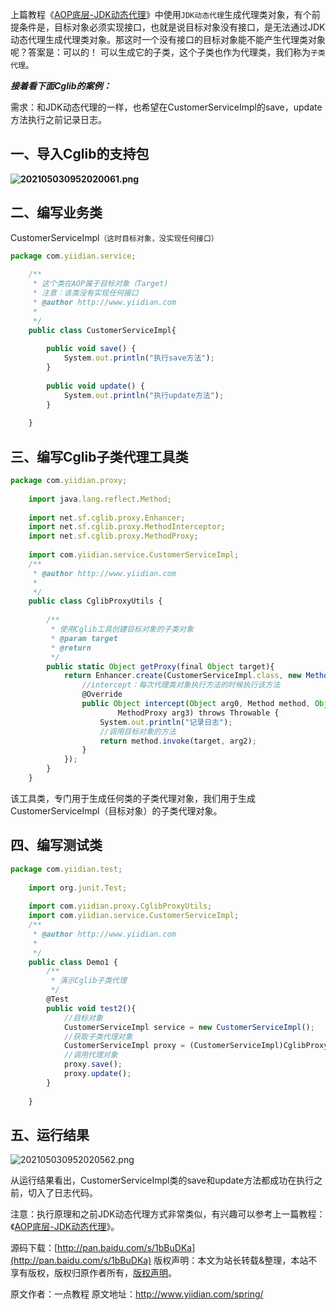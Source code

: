


上篇教程《[AOP底层-JDK动态代理](http://www.yiidian.com/spring/aop-jdk-dynamic.html)》中使用`JDK动态代理`生成代理类对象，有个前提条件是，目标对象必须实现接口，也就是说目标对象没有接口，是无法通过JDK动态代理生成代理类对象。那这时一个没有接口的目标对象能不能产生代理类对象呢？答案是：可以的！ 可以生成它的子类，这个子类也作为代理类，我们称为`子类代理`。

***接着看下面Cglib的案例：***

需求：和JDK动态代理的一样，也希望在CustomerServiceImpl的save，update方法执行之前记录日志。

## **一、导入Cglib的支持包**

**![202105030952020061.png](https://gitee.com/hezhiyuan007/java-study/raw/master/images/Spring/578a3e8b-5505-49db-b737-c25c1587c6eb.png)**

## **二、编写业务类**

CustomerServiceImpl`（这时目标对象，没实现任何接口）`

```js 
package com.yiidian.service;
    
    /**
     * 这个类在AOP属于目标对象（Target)
     * 注意：该类没有实现任何接口
     * @author http://www.yiidian.com
     *
     */
    public class CustomerServiceImpl{
    
    	public void save() {
    		System.out.println("执行save方法");
    	}
    
    	public void update() {
    		System.out.println("执行update方法");
    	}
    
    }
```

## **三、编写Cglib子类代理工具类**


```js 
package com.yiidian.proxy;
    
    import java.lang.reflect.Method;
    
    import net.sf.cglib.proxy.Enhancer;
    import net.sf.cglib.proxy.MethodInterceptor;
    import net.sf.cglib.proxy.MethodProxy;
    
    import com.yiidian.service.CustomerServiceImpl;
    /**
     * @author http://www.yiidian.com
     *
     */
    public class CglibProxyUtils {
    
    	/**
    	 * 使用Cglib工具创建目标对象的子类对象
    	 * @param target
    	 * @return
    	 */
    	public static Object getProxy(final Object target){
    		return Enhancer.create(CustomerServiceImpl.class, new MethodInterceptor() {
    			//intercept：每次代理类对象执行方法的时候执行该方法
    			@Override
    			public Object intercept(Object arg0, Method method, Object[] arg2,
    					MethodProxy arg3) throws Throwable {
    				System.out.println("记录日志");
    				//调用目标对象的方法
    				return method.invoke(target, arg2);
    			}
    		});
    	}
    }
```

该工具类，专门用于生成任何类的子类代理对象，我们用于生成CustomerServiceImpl（目标对象）的子类代理对象。

## **四、编写测试类**


```js 
package com.yiidian.test;
    
    import org.junit.Test;
    
    import com.yiidian.proxy.CglibProxyUtils;
    import com.yiidian.service.CustomerServiceImpl;
    /**
     * @author http://www.yiidian.com
     *
     */
    public class Demo1 {
    	/**
    	 * 演示Cglib子类代理
    	 */
    	@Test
    	public void test2(){
    		//目标对象
    		CustomerServiceImpl service = new CustomerServiceImpl();
    		//获取子类代理对象
    		CustomerServiceImpl proxy = (CustomerServiceImpl)CglibProxyUtils.getProxy(service);
    		//调用代理对象
    		proxy.save();
    		proxy.update();
    	}
    	
    }
```

## **五、运行结果**

![202105030952020562.png](https://gitee.com/hezhiyuan007/java-study/raw/master/images/Spring/73e168f8-f220-46e9-b29b-472d94450ae1.png)

从运行结果看出，CustomerServiceImpl类的save和update方法都成功在执行之前，切入了日志代码。

注意：执行原理和之前JDK动态代理方式非常类似，有兴趣可以参考上一篇教程：《[AOP底层-JDK动态代理](http://www.yiidian.com/spring/aop-jdk-dynamic.html)》。

源码下载：[http://pan.baidu.com/s/1bBuDKa](http://pan.baidu.com/s/1bBuDKa)
版权声明：本文为站长转载&整理，本站不享有版权，版权归原作者所有，[版权声明](https://gitee.com/hezhiyuan007/java-notes/raw/master/disclaimer.md)。




原文作者：一点教程 原文地址：http://www.yiidian.com/spring/